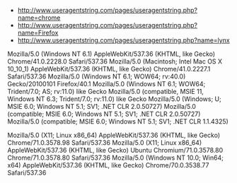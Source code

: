 * http://www.useragentstring.com/pages/useragentstring.php?name=chrome
* http://www.useragentstring.com/pages/useragentstring.php?name=Firefox
* http://www.useragentstring.com/pages/useragentstring.php?name=lynx

Mozilla/5.0 (Windows NT 6.1) AppleWebKit/537.36 (KHTML, like Gecko) Chrome/41.0.2228.0 Safari/537.36
Mozilla/5.0 (Macintosh; Intel Mac OS X 10_10_1) AppleWebKit/537.36 (KHTML, like Gecko) Chrome/41.0.2227.1 Safari/537.36
Mozilla/5.0 (Windows NT 6.1; WOW64; rv:40.0) Gecko/20100101 Firefox/40.1
Mozilla/5.0 (Windows NT 6.1; WOW64; Trident/7.0; AS; rv:11.0) like Gecko
Mozilla/5.0 (compatible, MSIE 11, Windows NT 6.3; Trident/7.0; rv:11.0) like Gecko
Mozilla/5.0 (Windows; U; MSIE 6.0; Windows NT 5.1; SV1; .NET CLR 2.0.50727)
Mozilla/5.0 (compatible; MSIE 6.0; Windows NT 5.1; SV1; .NET CLR 2.0.50727)
Mozilla/5.0 (compatible; MSIE 6.0; Windows NT 5.1; SV1; .NET CLR 1.1.4325)

Mozilla/5.0 (X11; Linux x86_64) AppleWebKit/537.36 (KHTML, like Gecko) Chrome/71.0.3578.98 Safari/537.36
Mozilla/5.0 (X11; Linux x86_64) AppleWebKit/537.36 (KHTML, like Gecko) Ubuntu Chromium/71.0.3578.80 Chrome/71.0.3578.80 Safari/537.36
Mozilla/5.0 (Windows NT 10.0; Win64; x64) AppleWebKit/537.36 (KHTML, like Gecko) Chrome/70.0.3538.77 Safari/537.36
